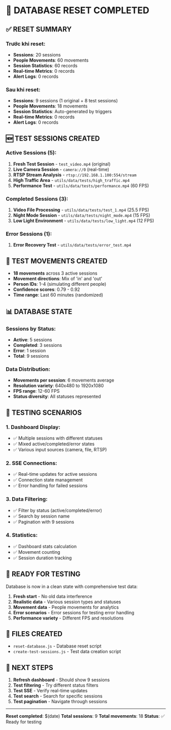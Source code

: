 # 🧹 DATABASE RESET COMPLETED

## ✅ **RESET SUMMARY**

### **Trước khi reset:**
- **Sessions**: 20 sessions
- **People Movements**: 60 movements  
- **Session Statistics**: 60 records
- **Real-time Metrics**: 0 records
- **Alert Logs**: 0 records

### **Sau khi reset:**
- **Sessions**: 9 sessions (1 original + 8 test sessions)
- **People Movements**: 18 movements
- **Session Statistics**: Auto-generated by triggers
- **Real-time Metrics**: 0 records
- **Alert Logs**: 0 records

## 🆕 **TEST SESSIONS CREATED**

### **Active Sessions (5):**
1. **Fresh Test Session** - `test_video.mp4` (original)
2. **Live Camera Session** - `camera://0` (real-time)
3. **RTSP Stream Analysis** - `rtsp://192.168.1.100:554/stream`
4. **High Traffic Area** - `utils/data/tests/high_traffic.mp4`
5. **Performance Test** - `utils/data/tests/performance.mp4` (60 FPS)

### **Completed Sessions (3):**
1. **Video File Processing** - `utils/data/tests/test_1.mp4` (25.5 FPS)
2. **Night Mode Session** - `utils/data/tests/night_mode.mp4` (15 FPS)
3. **Low Light Environment** - `utils/data/tests/low_light.mp4` (12 FPS)

### **Error Sessions (1):**
1. **Error Recovery Test** - `utils/data/tests/error_test.mp4`

## 🚶 **TEST MOVEMENTS CREATED**

- **18 movements** across 3 active sessions
- **Movement directions**: Mix of 'in' and 'out'
- **Person IDs**: 1-4 (simulating different people)
- **Confidence scores**: 0.79 - 0.92
- **Time range**: Last 60 minutes (randomized)

## 📊 **DATABASE STATE**

### **Sessions by Status:**
- **Active**: 5 sessions
- **Completed**: 3 sessions  
- **Error**: 1 session
- **Total**: 9 sessions

### **Data Distribution:**
- **Movements per session**: 6 movements average
- **Resolution variety**: 640x480 to 1920x1080
- **FPS range**: 12-60 FPS
- **Status diversity**: All statuses represented

## 🧪 **TESTING SCENARIOS**

### **1. Dashboard Display:**
- ✅ Multiple sessions with different statuses
- ✅ Mixed active/completed/error states
- ✅ Various input sources (camera, file, RTSP)

### **2. SSE Connections:**
- ✅ Real-time updates for active sessions
- ✅ Connection state management
- ✅ Error handling for failed sessions

### **3. Data Filtering:**
- ✅ Filter by status (active/completed/error)
- ✅ Search by session name
- ✅ Pagination with 9 sessions

### **4. Statistics:**
- ✅ Dashboard stats calculation
- ✅ Movement counting
- ✅ Session duration tracking

## 🚀 **READY FOR TESTING**

Database is now in a clean state with comprehensive test data:

1. **Fresh start** - No old data interference
2. **Realistic data** - Various session types and statuses
3. **Movement data** - People movements for analytics
4. **Error scenarios** - Error sessions for testing error handling
5. **Performance variety** - Different FPS and resolutions

## 📝 **FILES CREATED**

- `reset-database.js` - Database reset script
- `create-test-sessions.js` - Test data creation script

## 🎯 **NEXT STEPS**

1. **Refresh dashboard** - Should show 9 sessions
2. **Test filtering** - Try different status filters
3. **Test SSE** - Verify real-time updates
4. **Test search** - Search for specific sessions
5. **Test pagination** - Navigate through sessions

---
**Reset completed**: $(date)
**Total sessions**: 9
**Total movements**: 18
**Status**: ✅ Ready for testing
